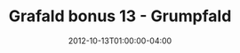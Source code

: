 ---
title: "Grafald bonus 13 - Grumpfald"
type: "image"
date: 2012-10-13T01:00:00-04:00
draft: false
categories: ["Projects"]
image_path: "../img/2012/bonus_13.png"
alt_text: ""
---